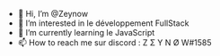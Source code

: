 - 👋 Hi, I’m @Zeynow
- 👀 I’m interested in  le développement FullStack
- 🌱 I’m currently learning  le JavaScript
- 📫 How to reach me sur discord : Z Σ Y N Ø W#1585


<!---
Zeynow/Zeynow is a ✨ special ✨ repository because its `README.md` (this file) appears on your GitHub profile.
You can click the Preview link to take a look at your changes.
--->
